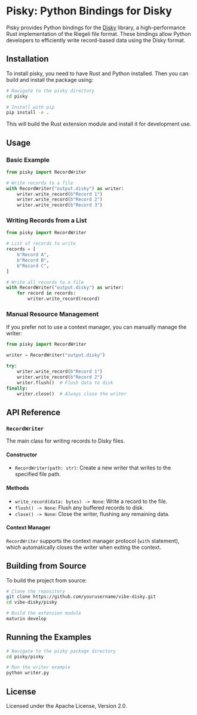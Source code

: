 # Pisky: Python Bindings for Disky

Pisky provides Python bindings for the [Disky](../disky) library, a high-performance Rust implementation of the Riegeli file format. These bindings allow Python developers to efficiently write record-based data using the Disky format.

## Installation

To install pisky, you need to have Rust and Python installed. Then you can build and install the package using:

```bash
# Navigate to the pisky directory
cd pisky

# Install with pip
pip install -e .
```

This will build the Rust extension module and install it for development use.

## Usage

### Basic Example

```python
from pisky import RecordWriter

# Write records to a file
with RecordWriter("output.disky") as writer:
    writer.write_record(b"Record 1")
    writer.write_record(b"Record 2")
    writer.write_record(b"Record 3")
```

### Writing Records from a List

```python
from pisky import RecordWriter

# List of records to write
records = [
    b"Record A",
    b"Record B",
    b"Record C",
]

# Write all records to a file
with RecordWriter("output.disky") as writer:
    for record in records:
        writer.write_record(record)
```

### Manual Resource Management

If you prefer not to use a context manager, you can manually manage the writer:

```python
from pisky import RecordWriter

writer = RecordWriter("output.disky")

try:
    writer.write_record(b"Record 1")
    writer.write_record(b"Record 2")
    writer.flush()  # Flush data to disk
finally:
    writer.close()  # Always close the writer
```

## API Reference

### `RecordWriter`

The main class for writing records to Disky files.

#### Constructor

- `RecordWriter(path: str)`: Create a new writer that writes to the specified file path.

#### Methods

- `write_record(data: bytes) -> None`: Write a record to the file.
- `flush() -> None`: Flush any buffered records to disk.
- `close() -> None`: Close the writer, flushing any remaining data.

#### Context Manager

`RecordWriter` supports the context manager protocol (`with` statement), which automatically closes the writer when exiting the context.

## Building from Source

To build the project from source:

```bash
# Clone the repository
git clone https://github.com/yourusername/vibe-disky.git
cd vibe-disky/pisky

# Build the extension module
maturin develop
```

## Running the Examples

```bash
# Navigate to the pisky package directory
cd pisky/pisky

# Run the writer example
python writer.py
```

## License

Licensed under the Apache License, Version 2.0.